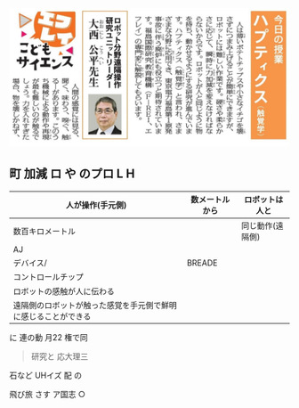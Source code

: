 ![](_page_0_Picture_0.jpeg)

## 町 加減 ロ や のプロ L H

| 人が操作(手元側) | 数メートルから | ロボットは人と |
| --- | --- | --- |
| 数百キロメートル |  | 同じ動作(遠隔側) |
| AJ |  |  |
| デバイス/ | BREADE |  |
| コントロールチップ |  |  |
| ロボットの感触が人に伝わる |  |  |
| 遠隔側のロボットが触った感覚を手元側で鮮明に感じることができる |  |  |

に 連の動 月22 権で同

> 研究と 応大理三

 石など UHイズ 配 の 

飛び旅 さす ア国志 ○

